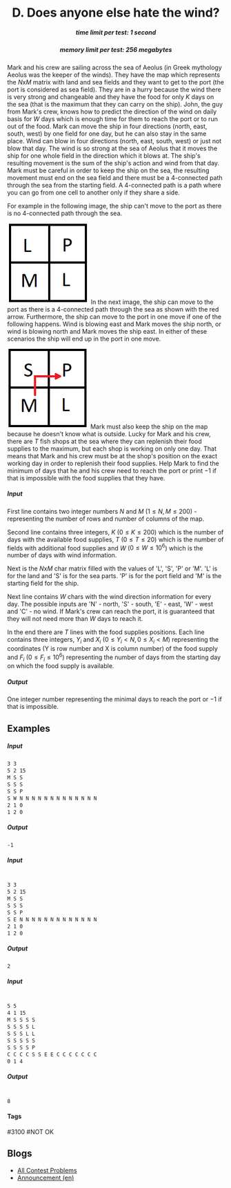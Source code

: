 <h1 style='text-align: center;'> D. Does anyone else hate the wind?</h1>

<h5 style='text-align: center;'>time limit per test: 1 second</h5>
<h5 style='text-align: center;'>memory limit per test: 256 megabytes</h5>

Mark and his crew are sailing across the sea of Aeolus (in Greek mythology Aeolus was the keeper of the winds). They have the map which represents the $N$x$M$ matrix with land and sea fields and they want to get to the port (the port is considered as sea field). They are in a hurry because the wind there is very strong and changeable and they have the food for only $K$ days on the sea (that is the maximum that they can carry on the ship). John, the guy from Mark's crew, knows how to predict the direction of the wind on daily basis for $W$ days which is enough time for them to reach the port or to run out of the food. Mark can move the ship in four directions (north, east, south, west) by one field for one day, but he can also stay in the same place. Wind can blow in four directions (north, east, south, west) or just not blow that day. The wind is so strong at the sea of Aeolus that it moves the ship for one whole field in the direction which it blows at. The ship's resulting movement is the sum of the ship's action and wind from that day. Mark must be careful in order to keep the ship on the sea, the resulting movement must end on the sea field and there must be a 4-connected path through the sea from the starting field. A 4-connected path is a path where you can go from one cell to another only if they share a side.

For example in the following image, the ship can't move to the port as there is no 4-connected path through the sea. 

 ![](images/386aa8de7a5322fd3d1f03a6d4eb64872350ef43.png) In the next image, the ship can move to the port as there is a 4-connected path through the sea as shown with the red arrow. Furthermore, the ship can move to the port in one move if one of the following happens. Wind is blowing east and Mark moves the ship north, or wind is blowing north and Mark moves the ship east. In either of these scenarios the ship will end up in the port in one move. 

 ![](images/81af5e1bbf5081dd81e1b8a309fb999e576efc73.png) Mark must also keep the ship on the map because he doesn't know what is outside. Lucky for Mark and his crew, there are $T$ fish shops at the sea where they can replenish their food supplies to the maximum, but each shop is working on only one day. That means that Mark and his crew must be at the shop's position on the exact working day in order to replenish their food supplies. Help Mark to find the minimum of days that he and his crew need to reach the port or print $-1$ if that is impossible with the food supplies that they have.

##### Input

First line contains two integer numbers $N$ and $M$ ($1 \leq N, M \leq 200$) - representing the number of rows and number of columns of the map. 

Second line contains three integers, $K$ ($0 \leq K \leq 200$) which is the number of days with the available food supplies, $T$ ($0 \leq T \leq 20$) which is the number of fields with additional food supplies and $W$ ($0 \leq W \leq 10^6$) which is the number of days with wind information.

Next is the $N$x$M$ char matrix filled with the values of 'L', 'S', 'P' or 'M'. 'L' is for the land and 'S' is for the sea parts. 'P' is for the port field and 'M' is the starting field for the ship.

Next line contains $W$ chars with the wind direction information for every day. The possible inputs are 'N' - north, 'S' - south, 'E' - east, 'W' - west and 'C' - no wind. If Mark's crew can reach the port, it is guaranteed that they will not need more than $W$ days to reach it.

In the end there are $T$ lines with the food supplies positions. Each line contains three integers, $Y_i$ and $X_i$ ($0 \leq Y_i < N, 0 \leq X_i < M$) representing the coordinates (Y is row number and X is column number) of the food supply and $F_i$ ($0 \leq F_i \leq 10^6$) representing the number of days from the starting day on which the food supply is available.

##### Output

One integer number representing the minimal days to reach the port or $-1$ if that is impossible.

## Examples

##### Input


```text
3 3
5 2 15
M S S
S S S
S S P
S W N N N N N N N N N N N N N
2 1 0
1 2 0
```
##### Output


```text
-1
```
##### Input

```text

3 3
5 2 15
M S S
S S S
S S P
S E N N N N N N N N N N N N N
2 1 0
1 2 0

```
##### Output


```text
2
```
##### Input

```text

5 5
4 1 15
M S S S S
S S S S L
S S S L L
S S S S S
S S S S P
C C C C S S E E C C C C C C C
0 1 4

```
##### Output


```text

8
```


#### Tags 

#3100 #NOT OK 

## Blogs
- [All Contest Problems](../Bubble_Cup_13_-_Finals_[Online_Mirror,_unrated,_Div._1].md)
- [Announcement (en)](../blogs/Announcement_(en).md)
